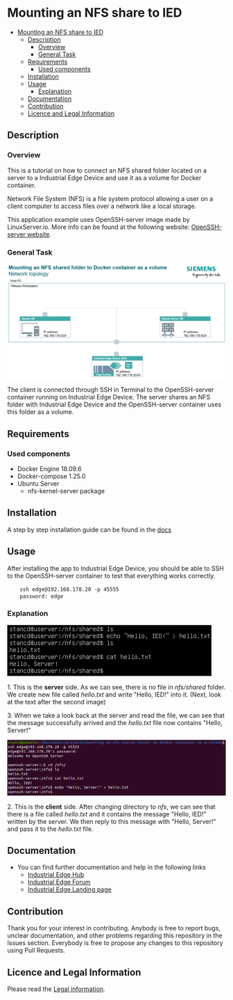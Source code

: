 # Mounting an NFS share to IED

- [Mounting an NFS share to IED](#mounting-an-nfs-share-to-ied)
  - [Description](#description)
    - [Overview](#overview)
    - [General Task](#general-task)
  - [Requirements](#requirements)
    - [Used components](#used-components)
  - [Installation](#installation)
  - [Usage](#usage)
    - [Explanation](#explanation)
  - [Documentation](#documentation)
  - [Contribution](#contribution)
  - [Licence and Legal Information](#licence-and-legal-information)

## Description

### Overview

This is a tutorial on how to connect an NFS shared folder located on a server to a Industrial Edge Device and use it as a volume for Docker container.

Network File System (NFS) is a file system protocol allowing a user on a client computer to access files over a network like a local storage.

This application example uses OpenSSH-server image made by LinuxServer.io. More info can be found at the following website: [OpenSSH-server website](https://hub.docker.com/r/linuxserver/openssh-server).

### General Task

![Network topology](docs/graphics/nfs_network.png)

The client is connected through SSH in Terminal to the OpenSSH-server container running on Industrial Edge Device. The server shares an NFS folder with Industrial Edge Device and the OpenSSH-server container uses this folder as a volume.

## Requirements

### Used components

- Docker Engine 18.09.6
- Docker-compose 1.25.0
- Ubuntu Server
  - nfs-kernel-server package

## Installation

A step by step installation guide can be found in the [docs](docs/installation.md)

## Usage

After installing the app to Industrial Edge Device, you should be able to SSH to the OpenSSH-server container to test that everything works correctly.

        ssh edge@192.168.178.20 -p 45555
        password: edge

### Explanation

![server](docs/graphics/hello1.png)

1\. This is the **server** side. As we can see, there is no file in *nfs/shared* folder. We create new file called *hello.txt* and write "Hello, IED!" into it. (Next, look at the text after the second image)

3\. When we take a look back at the server and read the file, we can see that the message successfully arrived and the *hello.txt* file now contains "Hello, Server!"

![client](docs/graphics/hello2.png)

2\. This is the **client** side. After changing directory to *nfs*, we can see that there is a file called *hello.txt* and it contains the message "Hello, IED!" written by the server. We then reply to this message with "Hello, Server!" and pass it to the *hello.txt* file.

## Documentation

- You can find further documentation and help in the following links
  - [Industrial Edge Hub](https://iehub.eu1.edge.siemens.cloud/#/documentation)
  - [Industrial Edge Forum](https://www.siemens.com/industrial-edge-forum)
  - [Industrial Edge Landing page](http://siemens.com/industrial-edge)

## Contribution

Thank you for your interest in contributing. Anybody is free to report bugs, unclear documentation, and other problems regarding this repository in the Issues section. Everybody is free to propose any changes to this repository using Pull Requests.

## Licence and Legal Information

Please read the [Legal information](LICENSE.md).

